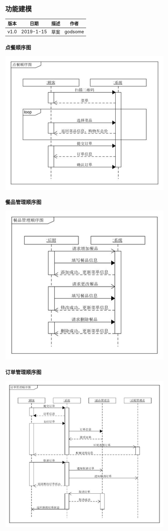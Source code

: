 ## 功能建模

| 版本 |   日期    | 描述 |  作者   |
| :--: | :-------: | :--: | :-----: |
| v1.0 | 2019-1-15 | 草案 | godsome |

### 点餐顺序图

![](./images/点餐顺序图.jpg)

### 餐品管理顺序图

![](./images/餐品管理顺序图.jpg)

### 订单管理顺序图

![](./images/订单管理顺序图.jpg)